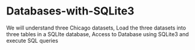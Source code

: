 # Databases-with-SQLite3
We will understand three Chicago datasets,
Load the three datasets into three tables in a SQLIte database,
Access to Database using SQLite3 and execute SQL queries

